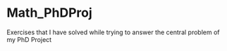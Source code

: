 # Math_PhDProj
Exercises that I have solved while trying to answer the central problem of my PhD Project

